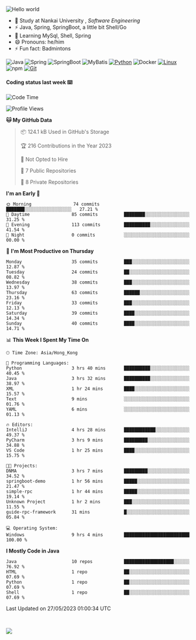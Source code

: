 

<img src="https://raw.githubusercontent.com/sagar-viradiya/sagar-viradiya/master/resources/banner.png" alt="Hello world">


<br/>


- 🍻  Study at Nankai University , _Software Engineering_
- ⚡  Java, Spring, SpringBoot, a little bit Shell/Go
- 🌱 Learning MySql, Shell, Spring
- 😄 Pronouns: he/him
- ⚡ Fun fact: Badmintons

![Java](https://img.shields.io/badge/-Java-007396?style=flat-square&logo=java&logoColor=ffffff)
![Spring](https://img.shields.io/badge/-Spring-green)
![SpringBoot](https://img.shields.io/badge/-SpringBoot-green)
![MyBatis](https://img.shields.io/badge/-MyBatis-yellowgreen)
[![Python](https://img.shields.io/badge/-Python-3776AB?style=flat-square&logo=python&logoColor=ffffff)](https://www.python.org/)
![Docker](https://img.shields.io/badge/Docker-2496ED?style=flat-square&logo=docker&logoColor=ffffff)
[![Linux](https://img.shields.io/badge/-Linux-333333?style=flat-square&logo=linux&logoColor=white)](https://www.linuxfoundation.org/)
![npm](https://img.shields.io/badge/-NPM-CB3837?style=flat-square&logo=npm&logoColor=white)
[![Git](https://img.shields.io/badge/-Git-f05032?style=flat-square&logo=git&logoColor=white)](https://git-scm.com/)

#### Coding status last week ⌨️

<!--START_SECTION:waka-->
![Code Time](http://img.shields.io/badge/Code%20Time-193%20hrs%2041%20mins-blue)

![Profile Views](http://img.shields.io/badge/Profile%20Views-0-blue)

**🐱 My GitHub Data** 

> 📦 124.1 kB Used in GitHub's Storage 
 > 
> 🏆 216 Contributions in the Year 2023
 > 
> 🚫 Not Opted to Hire
 > 
> 📜 7 Public Repositories 
 > 
> 🔑 8 Private Repositories 
 > 
**I'm an Early 🐤** 

```text
🌞 Morning                74 commits          ███████░░░░░░░░░░░░░░░░░░   27.21 % 
🌆 Daytime                85 commits          ████████░░░░░░░░░░░░░░░░░   31.25 % 
🌃 Evening                113 commits         ██████████░░░░░░░░░░░░░░░   41.54 % 
🌙 Night                  0 commits           ░░░░░░░░░░░░░░░░░░░░░░░░░   00.00 % 
```
📅 **I'm Most Productive on Thursday** 

```text
Monday                   35 commits          ███░░░░░░░░░░░░░░░░░░░░░░   12.87 % 
Tuesday                  24 commits          ██░░░░░░░░░░░░░░░░░░░░░░░   08.82 % 
Wednesday                38 commits          ███░░░░░░░░░░░░░░░░░░░░░░   13.97 % 
Thursday                 63 commits          ██████░░░░░░░░░░░░░░░░░░░   23.16 % 
Friday                   33 commits          ███░░░░░░░░░░░░░░░░░░░░░░   12.13 % 
Saturday                 39 commits          ████░░░░░░░░░░░░░░░░░░░░░   14.34 % 
Sunday                   40 commits          ████░░░░░░░░░░░░░░░░░░░░░   14.71 % 
```


📊 **This Week I Spent My Time On** 

```text
🕑︎ Time Zone: Asia/Hong_Kong

💬 Programming Languages: 
Python                   3 hrs 40 mins       ██████████░░░░░░░░░░░░░░░   40.45 % 
Java                     3 hrs 32 mins       ██████████░░░░░░░░░░░░░░░   38.97 % 
XML                      1 hr 24 mins        ████░░░░░░░░░░░░░░░░░░░░░   15.57 % 
Text                     9 mins              ░░░░░░░░░░░░░░░░░░░░░░░░░   01.76 % 
YAML                     6 mins              ░░░░░░░░░░░░░░░░░░░░░░░░░   01.13 % 

🔥 Editors: 
IntelliJ                 4 hrs 28 mins       ████████████░░░░░░░░░░░░░   49.37 % 
PyCharm                  3 hrs 9 mins        █████████░░░░░░░░░░░░░░░░   34.88 % 
VS Code                  1 hr 25 mins        ████░░░░░░░░░░░░░░░░░░░░░   15.75 % 

🐱‍💻 Projects: 
DNMA                     3 hrs 7 mins        █████████░░░░░░░░░░░░░░░░   34.52 % 
springboot-demo          1 hr 56 mins        █████░░░░░░░░░░░░░░░░░░░░   21.47 % 
simple-rpc               1 hr 44 mins        █████░░░░░░░░░░░░░░░░░░░░   19.14 % 
Unknown Project          1 hr 2 mins         ███░░░░░░░░░░░░░░░░░░░░░░   11.55 % 
guide-rpc-framework      31 mins             █░░░░░░░░░░░░░░░░░░░░░░░░   05.84 % 

💻 Operating System: 
Windows                  9 hrs 4 mins        █████████████████████████   100.00 % 
```

**I Mostly Code in Java** 

```text
Java                     10 repos            ███████████████████░░░░░░   76.92 % 
HTML                     1 repo              ██░░░░░░░░░░░░░░░░░░░░░░░   07.69 % 
Python                   1 repo              ██░░░░░░░░░░░░░░░░░░░░░░░   07.69 % 
Shell                    1 repo              ██░░░░░░░░░░░░░░░░░░░░░░░   07.69 % 
```




 Last Updated on 27/05/2023 01:00:34 UTC
<!--END_SECTION:waka-->

<br/>

![](https://github-profile-trophy.vercel.app/?username=quincysky&column=7)







